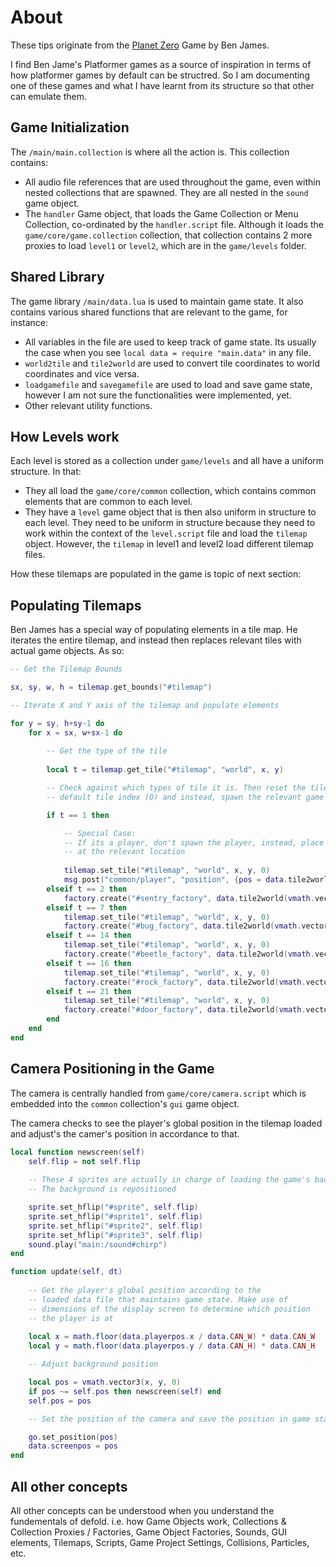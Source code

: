 # About

These tips originate from the [Planet Zero](https://github.com/benjames-171/defold-games/tree/master/Planet%20Zero) Game by Ben James.

I find Ben Jame's Platformer games as a source of inspiration in terms of how platformer games by default can be structred. So I am documenting one of these games and what I have learnt from its structure so that other can emulate them.

## Game Initialization

The `/main/main.collection` is where all the action is. This collection contains:

* All audio file references that are used throughout the game, even within nested collections that are spawned. They are all nested in the `sound` game object.
* The `handler` Game object, that loads the Game Collection or Menu Collection, co-ordinated by the `handler.script` file. Although it loads the `game/core/game.collection` collection, that collection contains 2 more proxies to load `level1` or `level2`, which are in the `game/levels` folder.

## Shared Library

The game library `/main/data.lua` is used to maintain game state. It also contains various shared functions that are relevant to the game, for instance:

* All variables in the file are used to keep track of game state. Its usually the case when you see `local data = require "main.data"` in any file.
* `world2tile` and `tile2world` are used to convert tile coordinates to world coordinates and vice versa.
* `loadgamefile` and `savegamefile` are used to load and save game state, however I am not sure the functionalities were implemented, yet.
* Other relevant utility functions.

## How Levels work

Each level is stored as a collection under `game/levels` and all have a uniform structure. In that:

* They all load the `game/core/common` collection, which contains common elements that are common to each level.
* They have a `level` game object that is then also uniform in structure to each level. They need to be uniform in structure because they need to work within the context of the `level.script` file and load the `tilemap` object. However, the `tilemap` in level1 and level2 load different tilemap files.

How these tilemaps are populated in the game is topic of next section:

## Populating Tilemaps

Ben James has a special way of populating elements in a tile map. He iterates the entire tilemap, and instead then replaces relevant tiles with actual game objects. As so:

```lua
-- Get the Tilemap Bounds

sx, sy, w, h = tilemap.get_bounds("#tilemap")

-- Iterate X and Y axis of the tilemap and populate elements

for y = sy, h+sy-1 do
	for x = sx, w+sx-1 do
		
		-- Get the type of the tile
		
		local t = tilemap.get_tile("#tilemap", "world", x, y)

		-- Check against which types of tile it is. Then reset the tile type and set it to
		-- default tile index (0) and instead, spawn the relevant game object in its place

		if t == 1 then

			-- Special Case:
			-- If its a player, don't spawn the player, instead, place the player
			-- at the relevant location
			
			tilemap.set_tile("#tilemap", "world", x, y, 0)
			msg.post("common/player", "position", {pos = data.tile2world(vmath.vector3(x, y, 0.5))})
		elseif t == 2 then
			factory.create("#sentry_factory", data.tile2world(vmath.vector3(x, y, 0.2)))
		elseif t == 7 then
			tilemap.set_tile("#tilemap", "world", x, y, 0)
			factory.create("#bug_factory", data.tile2world(vmath.vector3(x, y, 0.2)))
		elseif t == 14 then
			tilemap.set_tile("#tilemap", "world", x, y, 0)
			factory.create("#beetle_factory", data.tile2world(vmath.vector3(x, y, 0.2)))
		elseif t == 16 then
			tilemap.set_tile("#tilemap", "world", x, y, 0)
			factory.create("#rock_factory", data.tile2world(vmath.vector3(x, y, 0.2)))
		elseif t == 21 then
			tilemap.set_tile("#tilemap", "world", x, y, 0)
			factory.create("#door_factory", data.tile2world(vmath.vector3(x, y, 0)))
		end
	end
end
```

## Camera Positioning in the Game

The camera is centrally handled from `game/core/camera.script` which is embedded into the `common` collection's `gui` game object.

The camera checks to see the player's global position in the tilemap loaded and adjust's the camer's position in accordance to that.

```lua
local function newscreen(self)
	self.flip = not self.flip
	
	-- These 4 sprites are actually in charge of loading the game's background.
	-- The background is repositioned

	sprite.set_hflip("#sprite", self.flip)
	sprite.set_hflip("#sprite1", self.flip)
	sprite.set_hflip("#sprite2", self.flip)
	sprite.set_hflip("#sprite3", self.flip)
	sound.play("main:/sound#chirp")	
end

function update(self, dt)
	
	-- Get the player's global position according to the
	-- loaded data file that maintains game state. Make use of
	-- dimensions of the display screen to determine which position
	-- the player is at
	
	local x = math.floor(data.playerpos.x / data.CAN_W) * data.CAN_W
	local y = math.floor(data.playerpos.y / data.CAN_H) * data.CAN_H

	-- Adjust background position

	local pos = vmath.vector3(x, y, 0)
	if pos ~= self.pos then newscreen(self) end
	self.pos = pos

	-- Set the position of the camera and save the position in game state

	go.set_position(pos)
	data.screenpos = pos
end
```

## All other concepts

All other concepts can be understood when you understand the fundementals of defold. i.e. how Game Objects work, Collections & Collection Proxies / Factories, Game Object Factories, Sounds, GUI elements, Tilemaps, Scripts, Game Project Settings, Collisions, Particles, etc.